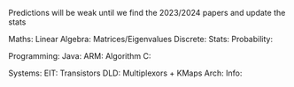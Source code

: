 Predictions will be weak until we find the 2023/2024 papers and update the stats

Maths:
	Linear Algebra:
		Matrices/Eigenvalues
	Discrete:
	Stats:
	Probability:

Programming:
	Java:
	ARM:
		Algorithm
	C:

Systems:
	EIT:
		Transistors
	DLD:
		Multiplexors + KMaps
	Arch:
	Info:	

